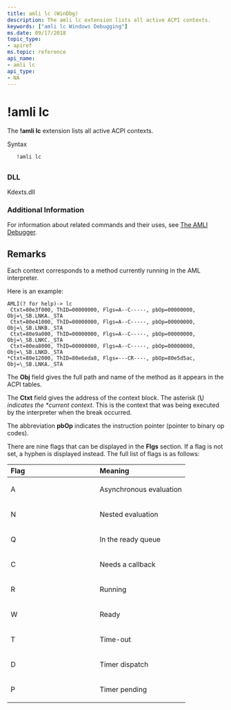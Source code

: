 ```yaml
---
title: amli lc (WinDbg)
description: The amli lc extension lists all active ACPI contexts.
keywords: ["amli lc Windows Debugging"]
ms.date: 09/17/2018
topic_type:
- apiref
ms.topic: reference
api_name:
- amli lc
api_type:
- NA
---
```


# !amli lc


The **!amli lc** extension lists all active ACPI contexts.

Syntax

```dbgcmd
   !amli lc
```

## <span id="ddk__amli_lc_dbg"></span><span id="DDK__AMLI_LC_DBG"></span>


### <span id="DLL"></span><span id="dll"></span>DLL

Kdexts.dll

### Additional Information

For information about related commands and their uses, see [The AMLI Debugger](the-amli-debugger.md).

## Remarks

Each context corresponds to a method currently running in the AML interpreter.

Here is an example:

```console
AMLI(? for help)-> lc
 Ctxt=80e3f000, ThID=00000000, Flgs=A--C-----, pbOp=00000000, Obj=\_SB.LNKA._STA
 Ctxt=80e41000, ThID=00000000, Flgs=A--C-----, pbOp=00000000, Obj=\_SB.LNKB._STA
 Ctxt=80e9a000, ThID=00000000, Flgs=A--C-----, pbOp=00000000, Obj=\_SB.LNKC._STA
 Ctxt=80ea8000, ThID=00000000, Flgs=A--C-----, pbOp=00000000, Obj=\_SB.LNKD._STA
*Ctxt=80e12000, ThID=80e6eda8, Flgs=---CR----, pbOp=80e5d5ac, Obj=\_SB.LNKA._STA
```

The **Obj** field gives the full path and name of the method as it appears in the ACPI tables.

The **Ctxt** field gives the address of the context block. The asterisk (**\\**<em>) indicates the *current context</em>. This is the context that was being executed by the interpreter when the break occurred.

The abbreviation **pbOp** indicates the instruction pointer (pointer to binary op codes).

There are nine flags that can be displayed in the **Flgs** section. If a flag is not set, a hyphen is displayed instead. The full list of flags is as follows:

<table>
<colgroup>
<col width="50%" />
<col width="50%" />
</colgroup>
<thead>
<tr class="header">
<th align="left">Flag</th>
<th align="left">Meaning</th>
</tr>
</thead>
<tbody>
<tr class="odd">
<td align="left"><p>A</p></td>
<td align="left"><p>Asynchronous evaluation</p></td>
</tr>
<tr class="even">
<td align="left"><p>N</p></td>
<td align="left"><p>Nested evaluation</p></td>
</tr>
<tr class="odd">
<td align="left"><p>Q</p></td>
<td align="left"><p>In the ready queue</p></td>
</tr>
<tr class="even">
<td align="left"><p>C</p></td>
<td align="left"><p>Needs a callback</p></td>
</tr>
<tr class="odd">
<td align="left"><p>R</p></td>
<td align="left"><p>Running</p></td>
</tr>
<tr class="even">
<td align="left"><p>W</p></td>
<td align="left"><p>Ready</p></td>
</tr>
<tr class="odd">
<td align="left"><p>T</p></td>
<td align="left"><p>Time-out</p></td>
</tr>
<tr class="even">
<td align="left"><p>D</p></td>
<td align="left"><p>Timer dispatch</p></td>
</tr>
<tr class="odd">
<td align="left"><p>P</p></td>
<td align="left"><p>Timer pending</p></td>
</tr>
</tbody>
</table>

 

 

 





